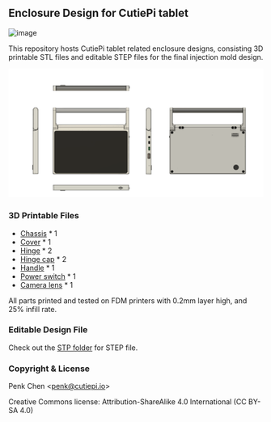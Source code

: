 ## Enclosure Design for CutiePi tablet

![image](https://github.com/TechnophileOG/TechnoCore/assets/159568704/78bbc4ab-fccc-4bb1-8661-649f91a1ec3c)


This repository hosts CutiePi tablet related enclosure designs, consisting 3D printable STL files and editable STEP files for the final injection mold design. 

![](rendering/CutiePi-rendering.png) 

### 3D Printable Files

- [Chassis](STL/CutiePi-chassis.stl) * 1
- [Cover](STL/CutiePi-back-cover.stl) * 1 
- [Hinge](STL/CutiePi-hinge-bottom.stl) * 2 
- [Hinge cap](STL/CutiePi-hinge-top) * 2 
- [Handle](STL/Handle.stl) * 1 
- [Power switch](STL/CutiePi-power-switch.stl) * 1 
- [Camera lens](STL/CutiePi-camera-lens.stl) * 1 

All parts printed and tested on FDM printers with 0.2mm layer high, and 25% infill rate. 

### Editable Design File 

Check out the [STP folder](https://github.com/cutiepi-io/cutiepi-enclosure/tree/master/STP) for STEP file. 

### Copyright & License 

Penk Chen &lt;[penk@cutiepi.io](mailto:penk@cutiepi.io)&gt;

Creative Commons license: Attribution-ShareAlike 4.0 International (CC BY-SA 4.0)
